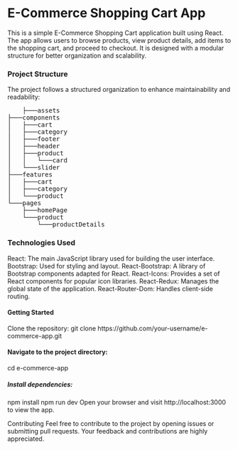 
<h1>E-Commerce Shopping Cart App</h1>
This is a simple E-Commerce Shopping Cart application built using React. The app allows users to browse products, view product details, add items to the shopping cart, and proceed to checkout. It is designed with a modular structure for better organization and scalability.

<h3>Project Structure</h3>
The project follows a structured organization to enhance maintainability and readability:
<pre>
    ├───assets
├───components
│   ├───cart
│   ├───category
│   ├───footer
│   ├───header
│   ├───product
│   │   └───card
│   └───slider
├───features
│   ├───cart
│   ├───category
│   └───product
└───pages
    ├───homePage
    └───product
        └───productDetails
</pre>


<h3>Technologies Used</h3>
React: The main JavaScript library used for building the user interface.
Bootstrap: Used for styling and layout.
React-Bootstrap: A library of Bootstrap components adapted for React.
React-Icons: Provides a set of React components for popular icon libraries.
React-Redux: Manages the global state of the application.
React-Router-Dom: Handles client-side routing.

<h4>Getting Started</h4>
Clone the repository:
git clone https://github.com/your-username/e-commerce-app.git
<h4>Navigate to the project directory:</h4>

cd e-commerce-app
<h5>Install dependencies:</h5>
npm install
npm run dev
Open your browser and visit http://localhost:3000 to view the app.

Contributing
Feel free to contribute to the project by opening issues or submitting pull requests. Your feedback and contributions are highly appreciated.
